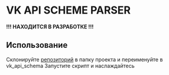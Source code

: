 # VK API SCHEME PARSER

**!!! НАХОДИТСЯ В РАЗРАБОТКЕ !!!**

## Использование
Склонируйте [репозиторий](https://github.com/VKCOM/vk-api-schema) в папку проекта и переименуйте в vk_api_schema
Запустите скрипт и наслаждайтесь
